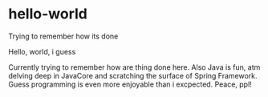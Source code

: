 # hello-world
Trying to remember how its done

Hello, world, i guess

Currently trying to remember how are thing done here. Also Java is fun, atm delving deep in JavaCore and scratching the surface of Spring Framework. Guess programming is even more enjoyable than i excpected. Peace, ppl!
